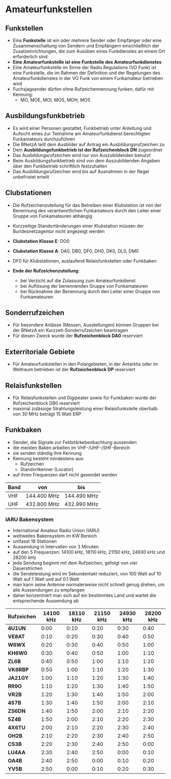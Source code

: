 # Amateurfunkstellen

## Funkstellen

- Eine **Funkstelle** ist ein oder mehrere Sender oder Empfänger oder eine Zusammenschaltung von Sendern und Empfängern einschließlich der Zusatzeinrichtungen, die zum Ausüben eines Funkdienstes an einem Ort erforderlich sind
- **Eine Amateurfunkstelle ist eine Funkstelle des Amateurfunkdienstes**
- Eine Amateurfunkstelle im Sinne der Radio Regulations (VO Funk) ist eine Funkstelle, die im Rahmen der Definition und der Regelungen des Amateurfunkdienstes in der VO Funk von einem Funkamateur betrieben wird
- Fuchsjagsender dürfen ohne Rufzeichennennung funken, dafür mit Kennung:
  - MO, MOE, MOI, MOS, MOH, MO5

## Ausbildungsfunkbetrieb

- Es wird einer Personen gestattet, Funkbetrieb unter Anleitung und Aufsicht eines zur Teilnahme am Amateurfunkdienst berechtigten Funkamateurs durchzuführen
- Die BNetzA teilt dem Ausbilder auf Antrag ein Ausbildungsrufzeichen zu
- Dem **Ausbildungsfunkbetrieb ist der Rufzeichenblock DN** zugeordnet
- Das Ausbildungsrufzeichen wird nur von Auszubildenden benutzt
- Beim Ausbildungsfunkbetrieb sind von dem Auszubildenden Angaben über den Funkbetrieb schriftlich festzuhalten
- Das Ausbildungsrufzeichen wird bis auf Ausnahmen in der Regel unbefristet erteilt

## Clubstationen

- Die Rufzeichenzuteilung für das Betreiben einer Klubstation ist von der Benennung des verantwortlichen Funkamateurs durch den Leiter einer Gruppe von Funkamateuren abhängig
- Kurzzeitige Standortänderungen einer Klubstation müssen der Bundesnetzagentur nicht angezeigt werden
- **Clubstation Klasse E**: DO0
- **Clubstation Klasse A**: DA0, DB0, DF0, DH0, DK0, DL0, DM0
- DF0 für Klubstationen, auslaufend Relaisfunkstellen oder Funkbaken

- **Ende der Rufzeichenzuteilung**:

  - bei Verzicht auf die Zulassung zum Amateurfunkdienst
  - bei Auflösung der benennenden Gruppe von Funkamateuren
  - bei Rücknahme der Benennung durch den Leiter einer Gruppe von Funkamateuren

## Sonderrufzeichen

- Für besondere Anlässe (Messen, Ausstellungen) können Gruppen bei der BNetzA ein Kurzzeit-Sonderrufzeichen beantragen
- Für diesen Zweck wurde der **Rufzeichenblock DA0** reserviert

## Exterritoriale Gebiete

- Für Amateurfunkstellen in den Polargebieten, in der Antarktis oder im Weltraum betrieben ist der **Rufzeichenblock DP** reserviert

## Relaisfunkstellen

- Für Relaisfunkstellen und Digipeater sowie für Funkbaken wurde der Rufzeichenblock DB0 reserviert
- maximal zulässige Strahlungsleistung einer Relaisfunkstelle oberhalb von 30 MHz beträgt 15 Watt ERP

## Funkbaken

- Sender, die Signale zur Feldstärkebeobachtung aussenden
- die meisten Baken arbeiten im VHF-/UHF-/SHF-Bereich
- sie senden ständig ihre Kennung
- Kennung besteht mindestens aus:
  - Rufzeichen
  - Standortkenner (Locator)
- auf ihren Frequenzen darf nicht gesendet werden

| Band | von         | bis         |
| ---- | ----------- | ----------- |
| VHF  | 144.400 MHz | 144.490 MHz |
| UHF  | 432.800 MHz | 432.990 MHz |

### IARU Bakensystem

- International Amateur Radio Union (IARU)
- weltweites Bakensystem im KW Bereich
- umfasst 18 Stationen
- Aussendung in Intervallen von 3 Minuten
- auf den 5 Frequenzen: 14100 kHz, 18110 kHz, 21150 kHz, 24930 kHz und 28200 kHz
- jede Sendung beginnt mit dem Rufzeichen, gefolgt von vier Dauerstrichen
- die Sendeleistung wird im Sekundentakt reduziert, von 100 Watt auf 10 Watt auf 1 Watt und auf 0.1 Watt
- man kann seine Antenne normalerweise nicht schnell genug drehen, um alle Aussendungen zu empfangen
- daher konzentriert man sich auf ein bestimmtes Land und wartet die entsprechende Aussendung ab

| Rufzeichen | 14100 kHz | 18110 kHz | 21150 kHz | 24930 kHz | 28200 kHz |
| ---------- | --------- | --------- | --------- | --------- | --------- |
| **4U1UN**  | 0:00      | 0:10      | 0:20      | 0:30      | 0:40      |
| **VE8AT**  | 0:10      | 0:20      | 0:30      | 0:40      | 0:50      |
| **W6WX**   | 0:20      | 0:30      | 0:40      | 0:50      | 1:00      |
| **KH6W0**  | 0:30      | 0:40      | 0:50      | 1:00      | 1:10      |
| **ZL6B**   | 0:40      | 0:50      | 1:00      | 1:10      | 1:20      |
| **VK6RBP** | 0:50      | 1:00      | 1:10      | 1:20      | 1:30      |
| **JA21GY** | 1:00      | 1:10      | 1:20      | 1:30      | 1:40      |
| **RR9O**   | 1:10      | 1:20      | 1:30      | 1:40      | 1:50      |
| **VR2B**   | 1:20      | 1:30      | 1:40      | 1:50      | 2:00      |
| **4S7B**   | 1:30      | 1:40      | 1:50      | 2:00      | 2:10      |
| **ZS6DN**  | 1:40      | 1:50      | 2:00      | 2:10      | 2:20      |
| **5Z4B**   | 1:50      | 2:00      | 2:10      | 2:20      | 2:30      |
| **4X6TU**  | 2:00      | 2:10      | 2:20      | 2:30      | 2:40      |
| **OH2B**   | 2:10      | 2:20      | 2:30      | 2:40      | 2:50      |
| **CS3B**   | 2:20      | 2:30      | 2:40      | 2:50      | 0:00      |
| **LU4AA**  | 2:30      | 2:40      | 2:50      | 0:00      | 0:10      |
| **OA4B**   | 2:40      | 2:50      | 0:00      | 0:10      | 0:20      |
| **YV5B**   | 2:50      | 0:00      | 0:10      | 0:20      | 0:30      |
